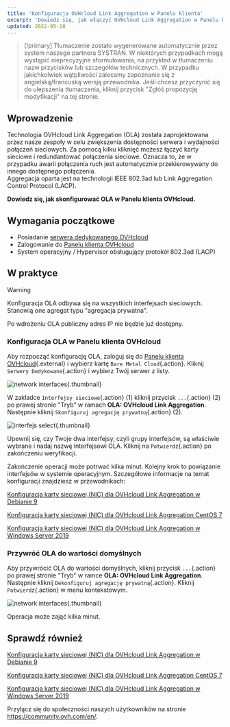 ```yaml
---
title: 'Konfiguracja OVHcloud Link Aggregation w Panelu klienta'
excerpt: 'Dowiedz się, jak włączyć OVHcloud Link Aggregation w Panelu klienta'
updated: 2022-05-18
---
```


> [!primary]
> Tłumaczenie zostało wygenerowane automatycznie przez system naszego partnera SYSTRAN. W niektórych przypadkach mogą wystąpić nieprecyzyjne sformułowania, na przykład w tłumaczeniu nazw przycisków lub szczegółów technicznych. W przypadku jakichkolwiek wątpliwości zalecamy zapoznanie się z angielską/francuską wersją przewodnika. Jeśli chcesz przyczynić się do ulepszenia tłumaczenia, kliknij przycisk "Zgłóś propozycję modyfikacji" na tej stronie.
> 

## Wprowadzenie

Technologia OVHcloud Link Aggregation (OLA) została zaprojektowana przez nasze zespoły w celu zwiększenia dostępności serwera i wydajności połączeń sieciowych. Za pomocą kilku kliknięć możesz łączyć karty sieciowe i redundantować połączenia sieciowe. Oznacza to, że w przypadku awarii połączenia ruch jest automatycznie przekierowywany do innego dostępnego połączenia.<br>
Aggregacja oparta jest na technologii IEEE 802.3ad lub Link Aggregation Control Protocol (LACP).

**Dowiedz się, jak skonfigurować OLA w Panelu klienta OVHcloud.**

## Wymagania początkowe

- Posiadanie [serwera dedykowanego OVHcloud](/links/bare-metal/bare-metal)
- Zalogowanie do [Panelu klienta OVHcloud](/links/manager)
- System operacyjny / Hypervisor obsługujący protokół 802.3ad (LACP)

## W praktyce

> [!warning]
>
> Konfiguracja OLA odbywa się na wszystkich interfejsach sieciowych. Stanowią one agregat typu "agregacja prywatna".
>
> Po wdrożeniu OLA publiczny adres IP nie będzie już dostępny.
>

### Konfiguracja OLA w Panelu klienta OVHcloud

Aby rozpocząć konfigurację OLA, zaloguj się do [Panelu klienta OVHcloud](/links/manager){.external} i wybierz kartę `Bare Metal Cloud`{.action}. Kliknij `Serwery Dedykowane`{.action} i wybierz Twój serwer z listy.

![network interfaces](images/network_interfaces2022.png){.thumbnail}

W zakładce `Interfejsy sieciowe`{.action} (1) kliknij przycisk `...`{.action} (2) po prawej stronie "Tryb" w ramach **OLA: OVHcloud Link Aggregation**. Następnie kliknij `Skonfiguruj agregację prywatną`{.action} (2).

![interfejs select](images/interface_select2021.png){.thumbnail}

Upewnij się, czy Twoje dwa interfejsy, czyli grupy interfejsów, są właściwie wybrane i nadaj nazwę interfejsowi OLA. Kliknij na `Potwierdź`{.action} po zakończeniu weryfikacji.

Zakończenie operacji może potrwać kilka minut. Kolejny krok to powiązanie interfejsów w systemie operacyjnym. Szczegółowe informacje na temat konfiguracji znajdziesz w przewodnikach:

[Konfiguracja karty sieciowej (NIC) dla OVHcloud Link Aggregation w Debianie 9](/pages/bare_metal_cloud/dedicated_servers/ola-enable-debian9)

[Konfiguracja karty sieciowej (NIC) dla OVHcloud Link Aggregation CentOS 7](/pages/bare_metal_cloud/dedicated_servers/ola-enable-centos7)

[Konfiguracja karty sieciowej (NIC) dla OVHcloud Link Aggregation w Windows Server 2019](/pages/bare_metal_cloud/dedicated_servers/ola-enable-w2k19)

### Przywróć OLA do wartości domyślnych

Aby przywrócić OLA do wartości domyślnych, kliknij przycisk `...`{.action} po prawej stronie "Tryb" w ramce **OLA: OVHcloud Link Aggregation**. Następnie kliknij `Dekonfiguruj agregację prywatną`{.action}. Kliknij `Potwierdź`{.action} w menu kontekstowym.

![network interfaces](images/default_settings2021.png){.thumbnail}

Operacja może zająć kilka minut.

## Sprawdź również

[Konfiguracja karty sieciowej (NIC) dla OVHcloud Link Aggregation w Debianie 9](/pages/bare_metal_cloud/dedicated_servers/ola-enable-debian9)

[Konfiguracja karty sieciowej (NIC) dla OVHcloud Link Aggregation CentOS 7](/pages/bare_metal_cloud/dedicated_servers/ola-enable-centos7)

[Konfiguracja karty sieciowej (NIC) dla OVHcloud Link Aggregation w Windows Server 2019](/pages/bare_metal_cloud/dedicated_servers/ola-enable-w2k19)

Przyłącz się do społeczności naszych użytkowników na stronie <https://community.ovh.com/en/>.
